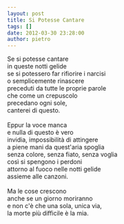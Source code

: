 ```yaml
---
layout: post
title: Si Potesse Cantare
tags: []
date: 2012-03-30 23:28:00
author: pietro
---
```

Se si potesse cantare<br/>in queste notti gelide<br/>se si potessero far rifiorire i narcisi<br/>o semplicemente rinascere<br/>preceduti da tutte le proprie parole<br/>che come un crepuscolo<br/>precedano ogni sole,<br/>canterei di questo.<br/><br/>Eppur la voce manca<br/>e nulla di questo è vero<br/>invidia, impossibilità di attingere<br/>a piene mani da quest'aria spoglia<br/>senza colore, senza fiato, senza voglia<br/>così si spengono i perdoni<br/>attorno al fuoco nelle notti gelide<br/>assieme alle canzoni.<br/><br/>Ma le cose crescono<br/>anche se un giorno moriranno<br/>e non c'è che una sola, unica via,<br/>la morte più difficile è la mia.<br/><br/><br/>

